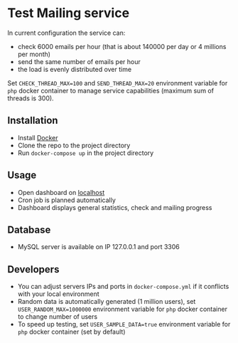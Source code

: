 # Test Mailing service

In current configuration the service can:

- check 6000 emails per hour (that is about 140000 per day or 4 millions per month)
- send the same number of emails per hour
- the load is evenly distributed over time

Set `CHECK_THREAD_MAX=100` and `SEND_THREAD_MAX=20` environment variable for `php` docker container to manage service capabilities (maximum sum of threads is 300).

Installation
------------

- Install [Docker](https://www.docker.com/)
- Clone the repo to the project directory
- Run `docker-compose up` in the project directory

Usage
-----

- Open dashboard on [localhost](http://localhost/)
- Cron job is planned automatically
- Dashboard displays general statistics, check and mailing progress

Database
--------

- MySQL server is available on IP 127.0.0.1 and port 3306

Developers
----------

- You can adjust servers IPs and ports in `docker-compose.yml` if it conflicts with your local environment
- Random data is automatically generated (1 million users), set `USER_RANDOM_MAX=1000000` environment variable for `php` docker container to change number of users
- To speed up testing, set `USER_SAMPLE_DATA=true` environment variable for `php` docker container (set by default)
